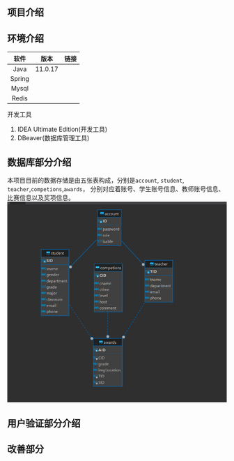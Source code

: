 ## 项目介绍

## 环境介绍
|   软件   |   版本    | 链接 |
|:------:|:-------:|:---|
|  Java  | 11.0.17 ||
| Spring |||
| Mysql  |||
| Redis  |||

开发工具
1. IDEA Ultimate Edition(开发工具)  
2. DBeaver(数据库管理工具)

## 数据库部分介绍

本项目目前的数据存储是由五张表构成，分别是`account`, `student`, `teacher`,`competions`,`awards`，
分别对应着账号、学生账号信息、教师账号信息、比赛信息以及奖项信息。
![`account`, `student`, `teacher`](./img/img_1.png)



## 用户验证部分介绍
## 改善部分